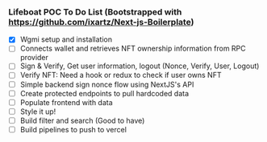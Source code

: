 ### Lifeboat POC To Do List (Bootstrapped with https://github.com/ixartz/Next-js-Boilerplate)

- [X] Wgmi setup and installation
- [ ] Connects wallet and retrieves NFT ownership information from RPC provider
- [ ] Sign & Verify, Get user information, logout (Nonce, Verify, User, Logout)
- [ ] Verify NFT: Need a hook or redux to check if user owns NFT
- [ ] Simple backend sign nonce flow using NextJS's API 
- [ ] Create protected endpoints to pull hardcoded data
- [ ] Populate frontend with data
- [ ] Style it up!
- [ ] Build filter and search (Good to have)
- [ ] Build pipelines to push to vercel 